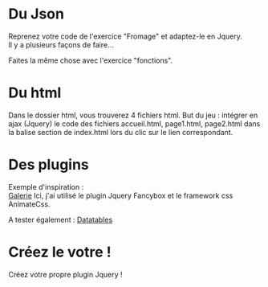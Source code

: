 # Du Json

<p>
    Reprenez votre code de l'exercice "Fromage" et adaptez-le en Jquery.<br>
    Il y a plusieurs façons de faire...
</p>
<p>Faites la même chose avec l'exercice "fonctions".</p>

# Du html

<p>
    Dans le dossier html, vous trouverez 4 fichiers html.
    But du jeu : intégrer en ajax (Jquery) le code des fichiers accueil.html, page1.html, page2.html dans la balise section de index.html lors du clic sur le lien correspondant.
</p>

# Des plugins

<p>
    Exemple d'inspiration :<br>
    <a href='https://drive.google.com/file/d/1oiSgUPFiv7AteShuRG8JMcDb25dzLlIV/view'>Galerie</a>
    Ici, j'ai utilisé le plugin Jquery Fancybox et le framework css AnimateCss.
</p>

<p>
    A tester également : <a href='https://datatables.net/'>Datatables</a>
</p>

# Créez le votre !

<p>
    Créez votre propre plugin Jquery !
</p>